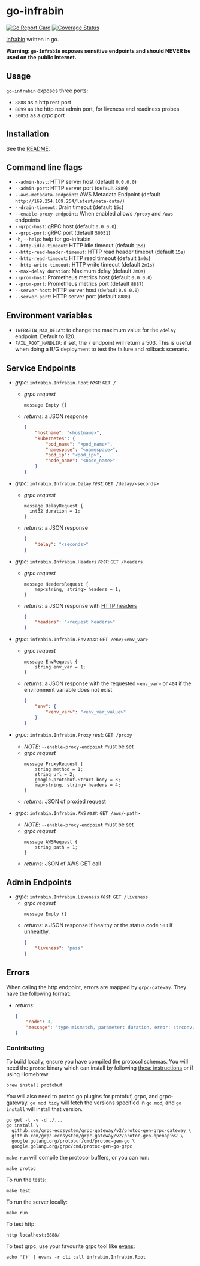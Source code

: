 # go-infrabin

[![Go Report Card](https://goreportcard.com/badge/github.com/maruina/go-infrabin)](https://goreportcard.com/report/github.com/maruina/go-infrabin)
[![Coverage Status](https://coveralls.io/repos/github/maruina/go-infrabin/badge.svg?branch=master)](https://coveralls.io/github/maruina/go-infrabin?branch=master)

[infrabin](https://github.com/maruina/infrabin) written in go.

**Warning: `go-infrabin` exposes sensitive endpoints and should NEVER be used on the public Internet.**

## Usage

`go-infrabin` exposes three ports:

* `8888` as a http rest port
* `8899` as the http rest admin port, for liveness and readiness probes
* `50051` as a grpc port

## Installation

See the [README](./chart/go-infrabin/README.md).

## Command line flags

* `--admin-host`: HTTP server host (default `0.0.0.0`)
* `--admin-port`: HTTP server port (default `8889`)
* `--aws-metadata-endpoint`: AWS Metadata Endpoint (default `http://169.254.169.254/latest/meta-data/`)
* `--drain-timeout`: Drain timeout (default `15s`)
* `--enable-proxy-endpoint`: When enabled allows `/proxy` and `/aws` endpoints
* `--grpc-host`: gRPC host (default `0.0.0.0`)
* `--grpc-port`: gRPC port (default `50051`)
* `-h`, `--help`: help for go-infrabin
* `--http-idle-timeout`: HTTP idle timeout (default `15s`)
* `--http-read-header-timeout`: HTTP read header timeout (default `15s`)
* `--http-read-timeout`: HTTP read timeout (default `1m0s`)
* `--http-write-timeout`: HTTP write timeout (default `2m1s`)
* `--max-delay duration`: Maximum delay (default `2m0s`)
* `--prom-host`: Prometheus metrics host (default `0.0.0.0`)
* `--prom-port`: Prometheus metrics port (default `8887`)
* `--server-host`: HTTP server host (default `0.0.0.0`)
* `--server-port`: HTTP server port (default `8888`)

## Environment variables

* `INFRABIN_MAX_DELAY`: to change the maximum value for the `/delay` endpoint. Default to 120.
* `FAIL_ROOT_HANDLER`: if set, the `/` endpoint will return a 503. This is useful when doing a B/G deployment to test the failure and rollback scenario.

## Service Endpoints

* _grpc_: `infrabin.Infrabin.Root` _rest_: `GET /`
    * _grpc request_
        ```
        message Empty {}
        ```
    * _returns_: a JSON response
        ```json
        {
            "hostname": "<hostname>",
            "kubernetes": {
                "pod_name": "<pod_name>",
                "namespace": "<namespace>",
                "pod_ip": "<pod_ip>",
                "node_name": "<node_name>"
            }
        }
        ```

* _grpc_: `infrabin.Infrabin.Delay` _rest_: `GET /delay/<seconds>`
    * _grpc request_
        ```
        message DelayRequest {
          int32 duration = 1;
        }
        ```
    * _returns_: a JSON response
        ```json
        {
            "delay": "<seconds>"
        }
        ```

* _grpc_: `infrabin.Infrabin.Headers` _rest_: `GET /headers`
    * _grpc request_
        ```
        message HeadersRequest {
            map<string, string> headers = 1;
        }
        ```
    * _returns_: a JSON response with [HTTP headers](https://pkg.go.dev/net/http?tab=doc#Header)
        ```json
        {
            "headers": "<request headers>"
        }
        ```

* _grpc_: `infrabin.Infrabin.Env` _rest_: `GET /env/<env_var>`
    * _grpc request_
        ```
        message EnvRequest {
            string env_var = 1;
        }
        ```
    * _returns_: a JSON response with the requested `<env_var>` or `404` if the environment variable does not exist
        ```json
        {
            "env": {
                "<env_var>": "<env_var_value>"
            }
        }
        ```

* _grpc_: `infrabin.Infrabin.Proxy` _rest_: `GET /proxy`
    * _NOTE_: `--enable-proxy-endpoint` must be set
    * _grpc request_
        ```
        message ProxyRequest {
            string method = 1;
            string url = 2;
            google.protobuf.Struct body = 3;
            map<string, string> headers = 4;
        }
        ```
    * _returns_:
        JSON of proxied request

* _grpc_: `infrabin.Infrabin.AWS` _rest_: `GET /aws/<path>`
    * _NOTE_: `--enable-proxy-endpoint` must be set
    * _grpc request_
        ```
        message AWSRequest {
            string path = 1;
        }
        ```
    * _returns_:
        JSON of AWS GET call

## Admin Endpoints

* _grpc_: `infrabin.Infrabin.Liveness` _rest_: `GET /liveness`
    * _grpc request_
        ```
        message Empty {}
        ```
    * _returns_: a JSON response if healthy or the status code `503` if unhealthy.
        ```json
        {
            "liveness": "pass"
        }
        ```

## Errors

When caling the http endpoint, errors are mapped by `grpc-gateway`. They
have the following format:
  * _returns_:
    ```json
    {
        "code": 3,
        "message": "type mismatch, parameter: duration, error: strconv.ParseInt: parsing \"21asd\": invalid syntax"
    }
    ```

### Contributing

To build locally, ensure you have compiled the protocol schemas. You
will need the `protoc` binary which can install by following
[these instructions][protoc] or if using Homebrew

```shell
brew install protobuf
```

You will also need to protoc go plugins for protofuf, grpc, and
grpc-gateway. `go mod tidy` will fetch the versions specified in
`go.mod`, and `go install` will install that version.

```shell
go get -t -v -d ./...
go install \
  github.com/grpc-ecosystem/grpc-gateway/v2/protoc-gen-grpc-gateway \
  github.com/grpc-ecosystem/grpc-gateway/v2/protoc-gen-openapiv2 \
  google.golang.org/protobuf/cmd/protoc-gen-go \
  google.golang.org/grpc/cmd/protoc-gen-go-grpc
```

`make run` will compile the protocol
buffers, or you can run:

```shell
make protoc
```

To run the tests:

```shell
make test
```

To run the server locally:

```shell
make run
```

To test http:

```shell
http localhost:8888/
```

To test grpc, use your favourite grpc tool like [evans][evans]:

```shell
echo '{}' | evans -r cli call infrabin.Infrabin.Root
```

[protoc]: https://grpc.io/docs/languages/go/quickstart/#prerequisites
[evans]: https://github.com/ktr0731/evans/
